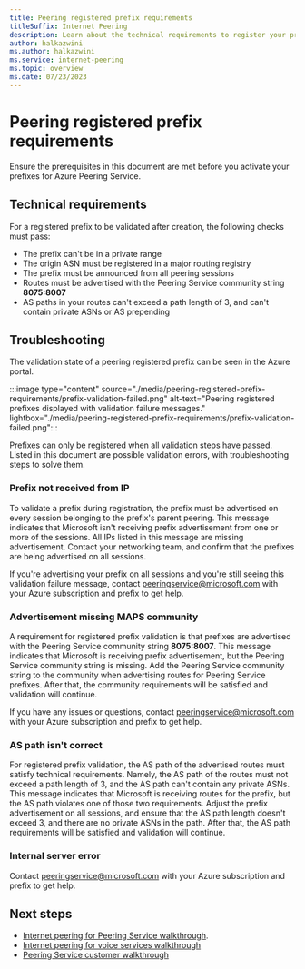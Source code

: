 ```yaml
---
title: Peering registered prefix requirements
titleSuffix: Internet Peering
description: Learn about the technical requirements to register your prefixes for Azure Peering Service.
author: halkazwini
ms.author: halkazwini
ms.service: internet-peering
ms.topic: overview
ms.date: 07/23/2023
---
```


# Peering registered prefix requirements

Ensure the prerequisites in this document are met before you activate your prefixes for Azure Peering Service.

## Technical requirements

For a registered prefix to be validated after creation, the following checks must pass:

* The prefix can't be in a private range
* The origin ASN must be registered in a major routing registry
* The prefix must be announced from all peering sessions
* Routes must be advertised with the Peering Service community string **8075:8007**
* AS paths in your routes can't exceed a path length of 3, and can't contain private ASNs or AS prepending

## Troubleshooting

The validation state of a peering registered prefix can be seen in the Azure portal.

:::image type="content" source="./media/peering-registered-prefix-requirements/prefix-validation-failed.png" alt-text="Peering registered prefixes displayed with validation failure messages." lightbox="./media/peering-registered-prefix-requirements/prefix-validation-failed.png":::

Prefixes can only be registered when all validation steps have passed. Listed in this document are possible validation errors, with troubleshooting steps to solve them.

### Prefix not received from IP

To validate a prefix during registration, the prefix must be advertised on every session belonging to the prefix's parent peering. This message indicates that Microsoft isn't receiving prefix advertisement from one or more of the sessions. All IPs listed in this message are missing advertisement. Contact your networking team, and confirm that the prefixes are being advertised on all sessions.

If you're advertising your prefix on all sessions and you're still seeing this validation failure message, contact peeringservice@microsoft.com with your Azure subscription and prefix to get help.

### Advertisement missing MAPS community

A requirement for registered prefix validation is that prefixes are advertised with the Peering Service community string **8075:8007**. This message indicates that Microsoft is receiving prefix advertisement, but the Peering Service community string is missing. Add the Peering Service community string to the community when advertising routes for Peering Service prefixes. After that, the community requirements will be satisfied and validation will continue.

If you have any issues or questions, contact peeringservice@microsoft.com with your Azure subscription and prefix to get help.

### AS path isn't correct

For registered prefix validation, the AS path of the advertised routes must satisfy technical requirements. Namely, the AS path of the routes must not exceed a path length of 3, and the AS path can't contain any private ASNs. This message indicates that Microsoft is receiving routes for the prefix, but the AS path violates one of those two requirements. Adjust the prefix advertisement on all sessions, and ensure that the AS path length doesn't exceed 3, and there are no private ASNs in the path. After that, the AS path requirements will be satisfied and validation will continue.

### Internal server error

Contact peeringservice@microsoft.com with your Azure subscription and prefix to get help.

## Next steps

* [Internet peering for Peering Service walkthrough](walkthrough-peering-service-all.md).
* [Internet peering for voice services walkthrough](walkthrough-communications-services-partner.md)
* [Peering Service customer walkthrough](../peering-service/customer-walkthrough.md)
